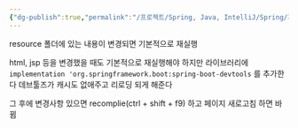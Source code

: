 ```yaml
---
{"dg-publish":true,"permalink":"/프로젝트/Spring, Java, IntelliJ/Spring/재실행/","dgPassFrontmatter":true}
---
```


resource 폴더에 있는 내용이 변경되면 기본적으로 재실행

html, jsp 등을 변경했을 때도 기본적으로 재실행해야 하지만
라이브러리에
`implementation 'org.springframework.boot:spring-boot-devtools`
를 추가한다
데브툴즈가 캐시도 없애주고 리로딩 되게 해준다

그 후에 변경사항 있으면 recomplie(ctrl + shift + f9) 하고 페이지 새로고침 하면 바뀜